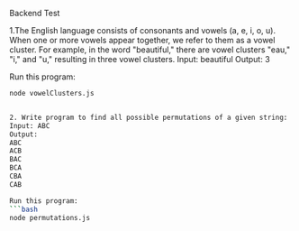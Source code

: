 Backend Test

1.The English language consists of consonants and vowels (a, e, i, o, u). When one or more vowels appear together, we refer to them as a vowel cluster. For example, in the word "beautiful," there are vowel clusters "eau," "i," and "u," resulting in three vowel clusters.
Input: beautiful
Output: 3

Run this program:
```bash
node vowelClusters.js


2. Write program to find all possible permutations of a given string:
Input: ABC
Output:
ABC
ACB
BAC
BCA
CBA
CAB

Run this program:
```bash
node permutations.js
